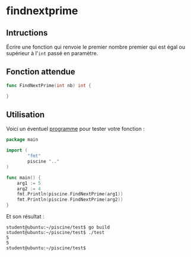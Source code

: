 # findnextprime

## Intructions

Écrire une fonction qui renvoie le premier nombre premier qui est égal ou supérieur à l'`int` passé en paramètre.

## Fonction attendue

```go
func FindNextPrime(int nb) int {

}
```

## Utilisation

Voici un éventuel [programme](TODO-LINK) pour tester votre fonction :

```go
package main

import (
        "fmt"
        piscine ".."
)

func main() {
	arg1 := 5
	arg2 := 4
	fmt.Println(piscine.FindNextPrime(arg1))
	fmt.Println(piscine.FindNextPrime(arg2))
}
```

Et son résultat :

```console
student@ubuntu:~/piscine/test$ go build
student@ubuntu:~/piscine/test$ ./test
5
5
student@ubuntu:~/piscine/test$
```
